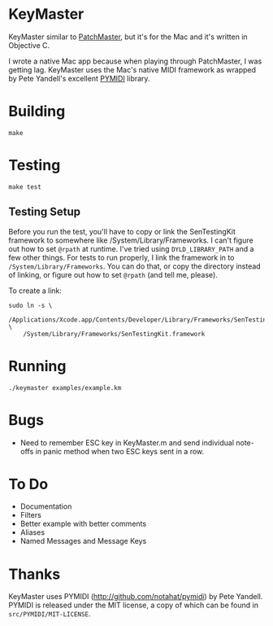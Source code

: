 # KeyMaster

KeyMaster similar to [PatchMaster](http://patchmaster.org/), but it's for
the Mac and it's written in Objective C.

I wrote a native Mac app because when playing through PatchMaster, I was
getting lag. KeyMaster uses the Mac's native MIDI framework as wrapped by
Pete Yandell's excellent [PYMIDI](https://github.com/notahat/pymidi)
library.

# Building

    make

# Testing

    make test

## Testing Setup

Before you run the test, you'll have to copy or link the SenTestingKit
framework to somewhere like /System/Library/Frameworks. I can't figure out
how to set `@rpath` at runtime. I've tried using `DYLD_LIBRARY_PATH` and a
few other things. For tests to run properly, I link the framework in to
`/System/Library/Frameworks`. You can do that, or copy the directory instead
of linking, or figure out how to set `@rpath` (and tell me, please).

To create a link:

    sudo ln -s \
        /Applications/Xcode.app/Contents/Developer/Library/Frameworks/SenTestingKit.framework \
        /System/Library/Frameworks/SenTestingKit.framework

# Running

    ./keymaster examples/example.km

# Bugs

* Need to remember ESC key in KeyMaster.m and send individual note-offs in
  panic method when two ESC keys sent in a row.

# To Do

* Documentation
* Filters
* Better example with better comments
* Aliases
* Named Messages and Message Keys

# Thanks

KeyMaster uses PYMIDI (http://github.com/notahat/pymidi) by Pete Yandell.
PYMIDI is released under the MIT license, a copy of which can be found in
`src/PYMIDI/MIT-LICENSE`.
